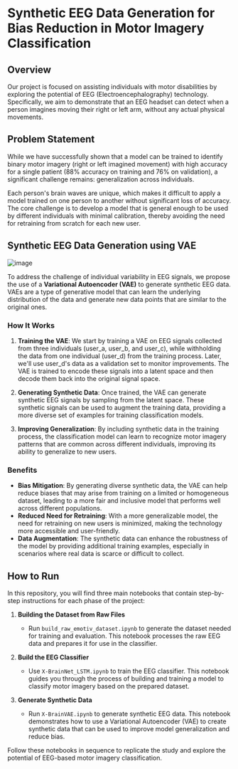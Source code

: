 # Synthetic EEG Data Generation for Bias Reduction in Motor Imagery Classification
## Overview

Our project is focused on assisting individuals with motor disabilities by exploring the potential of EEG (Electroencephalography) technology. Specifically, we aim to demonstrate that an EEG headset can detect when a person imagines moving their right or left arm, without any actual physical movements.

## Problem Statement

While we have successfully shown that a model can be trained to identify binary motor imagery (right or left imagined movement) with high accuracy for a single patient (88% accuracy on training and 76% on validation), a significant challenge remains: generalization across individuals.

Each person's brain waves are unique, which makes it difficult to apply a model trained on one person to another without significant loss of accuracy. The core challenge is to develop a model that is general enough to be used by different individuals with minimal calibration, thereby avoiding the need for retraining from scratch for each new user.
## Synthetic EEG Data Generation using VAE
![image](https://github.com/user-attachments/assets/47aba804-d872-42b3-b4c4-c8a39be6c334)

To address the challenge of individual variability in EEG signals, we propose the use of a **Variational Autoencoder (VAE)** to generate synthetic EEG data. VAEs are a type of generative model that can learn the underlying distribution of the data and generate new data points that are similar to the original ones.

### How It Works

1. **Training the VAE**: We start by training a VAE on EEG signals collected from three individuals (user_a, user_b, and user_c), while withholding the data from one individual (user_d) from the training process. Later, we'll use user_d's data as a validation set to monitor improvements. The VAE is trained to encode these signals into a latent space and then decode them back into the original signal space.

2. **Generating Synthetic Data**: Once trained, the VAE can generate synthetic EEG signals by sampling from the latent space. These synthetic signals can be used to augment the training data, providing a more diverse set of examples for training classification models.

3. **Improving Generalization**: By including synthetic data in the training process, the classification model can learn to recognize motor imagery patterns that are common across different individuals, improving its ability to generalize to new users.

### Benefits
- **Bias Mitigation**: By generating diverse synthetic data, the VAE can help reduce biases that may arise from training on a limited or homogeneous dataset, leading to a more fair and inclusive model that performs well across different populations.
- **Reduced Need for Retraining**: With a more generalizable model, the need for retraining on new users is minimized, making the technology more accessible and user-friendly.
- **Data Augmentation**: The synthetic data can enhance the robustness of the model by providing additional training examples, especially in scenarios where real data is scarce or difficult to collect.


## How to Run

In this repository, you will find three main notebooks that contain step-by-step instructions for each phase of the project:

1. **Building the Dataset from Raw Files**  
   - Run `build_raw_emotiv_dataset.ipynb` to generate the dataset needed for training and evaluation. This notebook processes the raw EEG data and prepares it for use in the classifier.

2. **Build the EEG Classifier**  
   - Use `X-BrainNet_LSTM.ipynb` to train the EEG classifier. This notebook guides you through the process of building and training a model to classify motor imagery based on the prepared dataset.

3. **Generate Synthetic Data**  
   - Run `X-BrainVAE.ipynb` to generate synthetic EEG data. This notebook demonstrates how to use a Variational Autoencoder (VAE) to create synthetic data that can be used to improve model generalization and reduce bias.

Follow these notebooks in sequence to replicate the study and explore the potential of EEG-based motor imagery classification.
